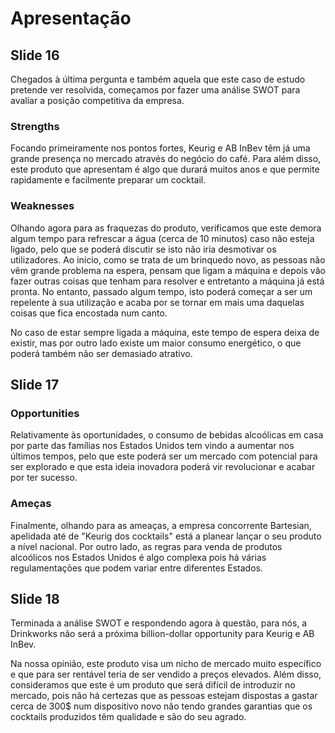 # Apresentação

## Slide 16

Chegados à última pergunta e também aquela que este caso de estudo pretende ver resolvida, começamos por fazer uma análise SWOT para avaliar a posição competitiva da empresa.

### Strengths

Focando primeiramente nos pontos fortes, Keurig e AB InBev têm já uma grande presença no mercado através do negócio do café. Para além disso, este produto que apresentam é algo que durará muitos anos e que permite rapidamente e facilmente preparar um cocktail.

### Weaknesses

Olhando agora para as fraquezas do produto, verificamos que este demora algum tempo para refrescar a água (cerca de 10 minutos) caso não esteja ligado, pelo que se poderá discutir se isto não iria desmotivar os utilizadores. Ao início, como se trata de um brinquedo novo, as pessoas não vêm grande problema na espera, pensam que ligam a máquina e depois vão fazer outras coisas que tenham para resolver e entretanto a máquina já está pronta. No entanto, passado algum tempo, isto poderá começar a ser um repelente à sua utilização e acaba por se tornar em mais uma daquelas coisas que fica encostada num canto.

No caso de estar sempre ligada a máquina, este tempo de espera deixa de existir, mas por outro lado existe um maior consumo energético, o que poderá também não ser demasiado atrativo.

## Slide 17

### Opportunities

Relativamente às oportunidades, o consumo de bebidas alcoólicas em casa por parte das famílias nos Estados Unidos tem vindo a aumentar nos últimos tempos, pelo que este poderá ser um mercado com potencial para ser explorado e que esta ideia inovadora poderá vir revolucionar e acabar por ter sucesso.

### Ameças

Finalmente, olhando para as ameaças, a empresa concorrente Bartesian, apelidada até de "Keurig dos cocktails" está a planear lançar o seu produto a nível nacional. Por outro lado, as regras para venda de produtos alcoólicos nos Estados Unidos é algo complexa pois há várias regulamentações que podem variar entre diferentes Estados.

## Slide 18

Terminada a análise SWOT e respondendo agora à questão, para nós, a Drinkworks não será a próxima billion-dollar opportunity para Keurig e AB InBev.

Na nossa opinião, este produto visa um nicho de mercado muito específico e que para ser rentável teria de ser vendido a preços elevados. Além disso, consideramos que este é um produto que será difícil de introduzir no mercado, pois não há certezas que as pessoas estejam dispostas a gastar cerca de 300$ num dispositivo novo não tendo grandes garantias que os cocktails produzidos têm qualidade e são do seu agrado.